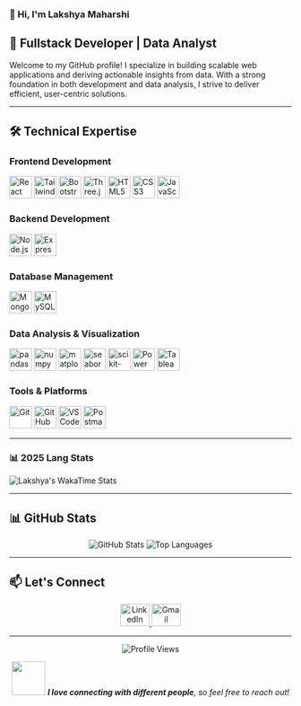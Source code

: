 ### 👋 Hi, I'm Lakshya Maharshi

## 🚀 Fullstack Developer | Data Analyst

Welcome to my GitHub profile! I specialize in building scalable web applications and deriving actionable insights from data. With a strong foundation in both development and data analysis, I strive to deliver efficient, user-centric solutions.

---

## 🛠️ Technical Expertise

### Frontend Development
<div>
  <img src="https://cdn.jsdelivr.net/gh/devicons/devicon/icons/react/react-original-wordmark.svg" height="40" alt="React" />
  <img src="https://skillicons.dev/icons?i=tailwind" height="40" alt="Tailwind CSS" />
  <img src="https://cdn.simpleicons.org/bootstrap/7952B3" height="40" alt="Bootstrap" />
  <img src="https://skillicons.dev/icons?i=threejs" height="40" alt="Three.js" />
  <img src="https://cdn.jsdelivr.net/gh/devicons/devicon/icons/html5/html5-original.svg" height="40" alt="HTML5" />
  <img src="https://cdn.jsdelivr.net/gh/devicons/devicon/icons/css3/css3-original.svg" height="40" alt="CSS3" />
  <img src="https://cdn.jsdelivr.net/gh/devicons/devicon/icons/javascript/javascript-plain.svg" height="40" alt="JavaScript" />
</div>

### Backend Development
<div>
  <img src="https://img.shields.io/badge/Node.js-339933?logo=nodedotjs&logoColor=white&style=for-the-badge" height="40" alt="Node.js" />
  <img src="https://img.shields.io/badge/Express-000000?logo=express&logoColor=white&style=for-the-badge" height="40" alt="Express.js" />
</div>

### Database Management
<div>
  <img src="https://img.shields.io/badge/MongoDB-47A248?logo=mongodb&logoColor=white&style=for-the-badge" height="40" alt="MongoDB" />
  <img src="https://img.shields.io/badge/MySQL-4479A1?logo=mysql&logoColor=white&style=for-the-badge" height="40" alt="MySQL" />
</div>

### Data Analysis & Visualization
<div>
  <img src="https://img.shields.io/badge/Pandas-150458?logo=pandas&logoColor=white&style=for-the-badge" height="40" alt="pandas" />
  <img src="https://img.shields.io/badge/NumPy-013243?logo=numpy&logoColor=white&style=for-the-badge" height="40" alt="numpy" />
  <img src="https://img.shields.io/badge/Matplotlib-11557C?logo=python&logoColor=white&style=for-the-badge" height="40" alt="matplotlib" />
  <img src="https://img.shields.io/badge/Seaborn-3776AB?logo=python&logoColor=white&style=for-the-badge" height="40" alt="seaborn" />
  <img src="https://img.shields.io/badge/Scikit--Learn-F7931E?logo=scikitlearn&logoColor=white&style=for-the-badge" height="40" alt="scikit-learn" />
  <img src="https://img.shields.io/badge/Power%20BI-F2C811?logo=powerbi&logoColor=white&style=for-the-badge" height="40" alt="Power BI" />
  <img src="https://img.shields.io/badge/Tableau-E97627?logo=tableau&logoColor=white&style=for-the-badge" height="40" alt="Tableau" />
</div>

### Tools & Platforms
<div>
  <img src="https://img.shields.io/badge/Git-%23F05033.svg?style=for-the-badge&logo=git&logoColor=white" height="40" alt="Git" />
  <img src="https://img.shields.io/badge/GitHub-%23181717.svg?style=for-the-badge&logo=github&logoColor=white" height="40" alt="GitHub" />
  <img src="https://img.shields.io/badge/VS%20Code-%23007ACC.svg?style=for-the-badge&logo=visual-studio-code&logoColor=white" height="40" alt="VS Code" />
  <img src="https://img.shields.io/badge/Postman-%23FF6C37.svg?style=for-the-badge&logo=postman&logoColor=white" height="40" alt="Postman" />
</div>

---

### 📊 2025 Lang Stats
![Lakshya's WakaTime Stats](https://github-readme-stats.vercel.app/api/wakatime?username=lakshPro&layout=compact&theme=radical)


---

## 📊 GitHub Stats
<p align="center">
  <img src="https://github-readme-stats.vercel.app/api?username=lakshyamaharshi&show_icons=true&locale=en" alt="GitHub Stats" />
  <img src="https://github-readme-stats.vercel.app/api/top-langs?username=lakshyamaharshi&show_icons=true&locale=en&layout=compact" alt="Top Languages" />
</p>

---

## 📫 Let's Connect
<p align="center">
  <a href="https://www.linkedin.com/in/lakshya-maharshi-056006309" target="_blank">
    <img src="https://raw.githubusercontent.com/maurodesouza/profile-readme-generator/master/src/assets/icons/social/linkedin/default.svg" width="52" height="40" alt="LinkedIn" />
  </a>
  <a href="mailto:lakshyamaharshi007@gmail.com" target="_blank">
    <img src="https://raw.githubusercontent.com/maurodesouza/profile-readme-generator/master/src/assets/icons/social/gmail/default.svg" width="52" height="40" alt="Gmail" />
  </a>
</p>

---

<p align="center">
  <img src="https://komarev.com/ghpvc/?username=lakshyamaharshi&label=Profile%20views&color=0e75b6&style=flat" alt="Profile Views" />
</p>

<p align="center">
  <img src="https://media.giphy.com/media/LnQjpWaON8nhr21vNW/giphy.gif" width="60"> <em><b>I love connecting with different people</b>, so feel free to reach out!</em>
</p>
